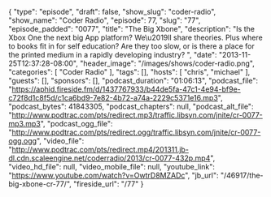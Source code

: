 {
  "type": "episode",
  "draft": false,
  "show_slug": "coder-radio",
  "show_name": "Coder Radio",
  "episode": 77,
  "slug": "77",
  "episode_padded": "0077",
  "title": "The Big Xbone",
  "description": "Is the Xbox One the next big App platform? We\u2019ll share theories. Plus where to books fit in for self education? Are they too slow, or is there a place for the printed medium in a rapidly developing industry? ",
  "date": "2013-11-25T12:37:28-08:00",
  "header_image": "/images/shows/coder-radio.png",
  "categories": [
    "Coder Radio"
  ],
  "tags": [],
  "hosts": [
    "chris",
    "michael"
  ],
  "guests": [],
  "sponsors": [],
  "podcast_duration": "01:06:13",
  "podcast_file": "https://aphid.fireside.fm/d/1437767933/b44de5fa-47c1-4e94-bf9e-c72f8d1c8f5d/c1ca6bd9-7e82-4b72-a74a-2229c5371e16.mp3",
  "podcast_bytes": 41843305,
  "podcast_chapters": null,
  "podcast_alt_file": "http://www.podtrac.com/pts/redirect.mp3/traffic.libsyn.com/jnite/cr-0077-mp3.mp3",
  "podcast_ogg_file": "http://www.podtrac.com/pts/redirect.ogg/traffic.libsyn.com/jnite/cr-0077-ogg.ogg",
  "video_file": "http://www.podtrac.com/pts/redirect.mp4/201311.jb-dl.cdn.scaleengine.net/coderradio/2013/cr-0077-432p.mp4",
  "video_hd_file": null,
  "video_mobile_file": null,
  "youtube_link": "https://www.youtube.com/watch?v=OwtrD8MZADc",
  "jb_url": "/46917/the-big-xbone-cr-77/",
  "fireside_url": "/77"
}

